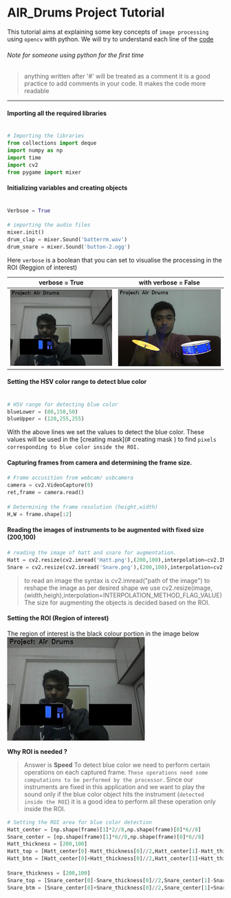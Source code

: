 # AIR_Drums Project Tutorial

This tutorial aims at explaining some key concepts of `image processing` using `opencv` with python.
We will try to understand each line of the [code](Air_Drums.py)

###### Note for someone using python for the first time
> anything written after '#' will be treated as a comment 
> it is a good practice to add comments in your code. It makes 
> the code more readable

---
#### Importing all the required libraries 
```python

# Importing the libraries 
from collections import deque
import numpy as np
import time
import cv2
from pygame import mixer

````

####  Initializing variables and creating objects

```python

Verbsoe = True

# importing the audio files
mixer.init()
drum_clap = mixer.Sound('batterrm.wav')
drum_snare = mixer.Sound('button-2.ogg')

```

Here `verbose` is a boolean that you can set to visualise the processing 
in the ROI (Reggion of interest)

verbose = True | with verbose = False
--- | ---
![](Images/image1999.jpg) | ![](Images/Image.png)


#### Setting the HSV color range to detect blue color

```python

# HSV range for detecting blue color 
blueLower = (80,150,50)
blueUpper = (120,255,255)
```
With the above lines we set the values to detect the blue color. 
These values will be used in the [creating mask](# creating mask ) to find 
`pixels corresponding to blue color inside the ROI.`


#### Capturing frames from camera and determining the frame size. 

```python
# Frame accusition from webcam/ usbcamera 
camera = cv2.VideoCapture(0)
ret,frame = camera.read()

# Determining the frame resolution (height,width)
H,W = frame.shape[:2]
```

#### Reading the images of instruments to be augmented with fixed size (200,100)

```python
# reading the image of hatt and snare for augmentation.
Hatt = cv2.resize(cv2.imread('Hatt.png'),(200,100),interpolation=cv2.INTER_CUBIC)
Snare = cv2.resize(cv2.imread('Snare.png'),(200,100),interpolation=cv2.INTER_CUBIC)
```
> to read an image the syntax is cv2.imread("path of the image")
> to reshape the image as per desired shape we use cv2.resize(image,(width,heigh),interpolation=INTERPOLATION_METHOD_FLAG_VALUE)
The size for augmenting the objects is decided based on the ROI.


#### Setting the ROI (Region of interest)
The region of interest is the black colour portion in the image below
![](Images/image1999.jpg)

**Why ROI is needed ?**
> Answer is **Speed**
>To detect blue color we need to perform certain operations on each captured frame. 
>`These operations need some computations to be performed by the processor`.
>Since our instruments are fixed in this application and we want to play the sound only 
>if the blue color object hits the instrument (`detected inside the ROI`) it is a good idea
>to perform all these operation only inside the ROI. 

```python
# Setting the ROI area for blue color detection
Hatt_center = [np.shape(frame)[1]*2//8,np.shape(frame)[0]*6//8]
Snare_center = [np.shape(frame)[1]*6//8,np.shape(frame)[0]*6//8]
Hatt_thickness = [200,100]
Hatt_top = [Hatt_center[0]-Hatt_thickness[0]//2,Hatt_center[1]-Hatt_thickness[1]//2]
Hatt_btm = [Hatt_center[0]+Hatt_thickness[0]//2,Hatt_center[1]+Hatt_thickness[1]//2]

Snare_thickness = [200,100]
Snare_top = [Snare_center[0]-Snare_thickness[0]//2,Snare_center[1]-Snare_thickness[1]//2]
Snare_btm = [Snare_center[0]+Snare_thickness[0]//2,Snare_center[1]+Snare_thickness[1]//2]
```



















